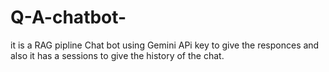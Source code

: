 # Q-A-chatbot-
it is a RAG pipline Chat bot using Gemini APi key to give the responces and also it has a sessions to give the history of the chat.
